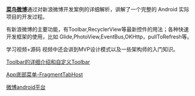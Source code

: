 [**菜鸟微博**](http://www.cniao5.com)通过对新浪微博开发案例的详细解析，讲解了一个完整的 Android 实际项目的开发过程。

有新浪微博的主要功能，有Toolbar,RecyclerView等最新控件的用法；各种快速开发框架的使用，比如 Glide,PhotoView,EventBus,OKHttp，pullToRefresh等。

学习视频+源码  视频中还会讲到MVP设计模式以及一些架构师的入门知识。 

[Toolbar的详细介绍和自定义Toolbar](https://blog.csdn.net/da_caoyuan/article/details/79557704)  

[App底部菜单-FragmentTabHost](https://www.jianshu.com/p/4d4a83945193)

[微博android平台](http://open.weibo.com/wiki/Sdk/android)

